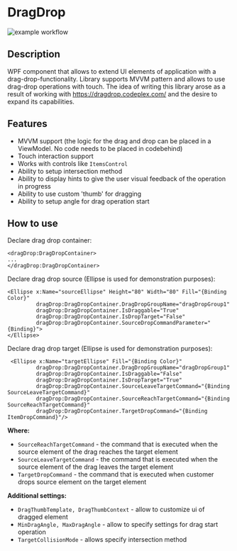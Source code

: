 # DragDrop

![example workflow](https://github.com/Volsavr/DragDrop/actions/workflows/ci.yml/badge.svg)

## Description

WPF component that allows to extend UI elements of application with a drag-drop-functionality. Library supports MVVM pattern and allows to use drag-drop operations with touch. The idea of writing this library arose as a result of working with https://dragdrop.codeplex.com/ and the desire to expand its capabilities.

## Features

+ MVVM support (the logic for the drag and drop can be placed in a ViewModel. No code needs to be placed in codebehind)
+ Touch interaction support
+ Works with controls like `ItemsControl`
+ Ability to setup intersection method
+ Ability to display hints to give the user visual feedback of the operation in progress
+ Ability to use custom 'thumb' for dragging
+ Ability to setup angle for drag operation start 

## How to use

Declare drag drop container:
```
<dragDrop:DragDropContainer>
...
</dragDrop:DragDropContainer>
```

Declare drag drop source (Ellipse is used for demonstration purposes): 
```
<Ellipse x:Name="sourceEllipse" Height="80" Width="80" Fill="{Binding Color}"
         dragDrop:DragDropContainer.DragDropGroupName="dragDropGroup1"
         dragDrop:DragDropContainer.IsDraggable="True"
         dragDrop:DragDropContainer.IsDropTarget="False"
         dragDrop:DragDropContainer.SourceDropCommandParameter="{Binding}">
</Ellipse>
```

Declare drag drop target (Ellipse is used for demonstration purposes): 
```
 <Ellipse x:Name="targetEllipse" Fill="{Binding Color}"
         dragDrop:DragDropContainer.DragDropGroupName="dragDropGroup1"
         dragDrop:DragDropContainer.IsDraggable="False"
         dragDrop:DragDropContainer.IsDropTarget="True"
         dragDrop:DragDropContainer.SourceLeaveTargetCommand="{Binding SourceLeaveTargetCommand}"
         dragDrop:DragDropContainer.SourceReachTargetCommand="{Binding SourceReachTargetCommand}"
         dragDrop:DragDropContainer.TargetDropCommand="{Binding ItemDropCommand}"/>
```
**Where:**
- `SourceReachTargetCommand` - the command that is executed when the source element of the drag reaches the target element
- `SourceLeaveTargetCommand` - the command that is executed when the source element of the drag leaves the target element
- `TargetDropCommand` - the command that is executed when customer drops source element on the target element

**Additional settings:**
- `DragThumbTemplate, DragThumbContext` - allow to customize ui of dragged element
- `MinDragAngle, MaxDragAngle` - allow to specify settings for drag start operation
- `TargetCollisionMode` - allows specify intersection method
